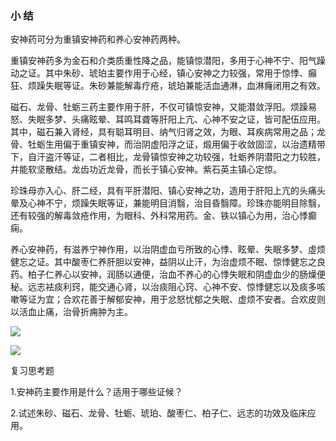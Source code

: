 ### 小 结	

安神药可分为重镇安神药和养心安神药两种。

重镇安神药多为金石和介类质重性降之品，能镇惊潜阳，多用于心神不宁、阳气躁动之证。其中朱砂、琥珀主要作用于心经，镇心安神之力较强，常用于惊悸、癲狂、烦躁失眠等证。朱砂兼能解毒疗疮，琥珀兼能活血通淋，血淋癃闭用之有效。

磁石、龙骨、牡蛎三药主要作用于肝，不仅可镇惊安神，又能潜敛浮阳。烦躁易怒、失眠多梦、头痛眩晕、耳鸣耳聋等肝阳上亢、心神不安之证，皆可配伍应用。其中，磁石兼入肾经，具有聪耳明目、纳气归肾之效，为眼、耳疾病常用之品；龙骨、牡蛎生用偏于重镇安神，而治阴虚阳浮之证，煅用偏于收敛固涩，以治遗精带下，自汗盗汗等证，二者相比，龙骨镇惊安神之功较强，牡蛎养阴潜阳之力较胜，并能软坚散结。龙齿功近龙骨，而长于镇心安神。紫石英主镇心定惊。

珍珠母亦入心、肝二经，具有平肝潜阳、镇心安神之功，造用于肝阳上亢的头痛头晕及心神不宁，烦躁失眠等证，兼能明目消翳，治目昏翳障。珍珠亦能明目除翳，还有较强的解毒敛疮作用，为眼科、外科常用药。金、铁以镇心为用，治心悸癫痫。

养心安神药，有滋养宁神作用，以治阴虚血亏所致的心悸、眩晕、失眠多梦、虛烦健忘之证。其中酸枣仁养肝胆以安神，益阴以止汗，为治虚烦不眠、惊悸健忘之良药。柏子仁养心以安神，润肠以通便，治血不养心的心悸失眠和阴虚血少的肠燥便秘。远志袪痰利窍，能交通心肾，以治痰阻心窍、心神不安、惊悸健忘以及痰多咳嗽等证为宜；合欢花善于解郁安神，用于忿怒忧郁之失眠、虚烦不安者。合欢皮则以活血止痛，治骨折痈肿为主。

![](img/9表1.jpg)

![](img/9表2.jpg)

复习思考题

1.安神药主要作用是什么？适用于哪些证候？

2.试述朱砂、磁石、龙骨、牡蛎、琥珀、酸枣仁、柏子仁、远志的功效及临床应用。
